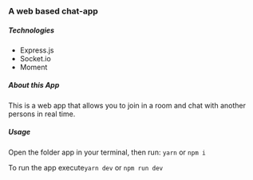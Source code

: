 ### A web based chat-app

##### Technologies

* Express.js
* Socket.io
* Moment

##### About this App

This is a web app that allows you to join
in a room and chat with another persons in real time.

##### Usage

Open the folder app in your terminal, then run:
`yarn` or `npm i`

To run the app execute`yarn dev` or `npm run dev` 
